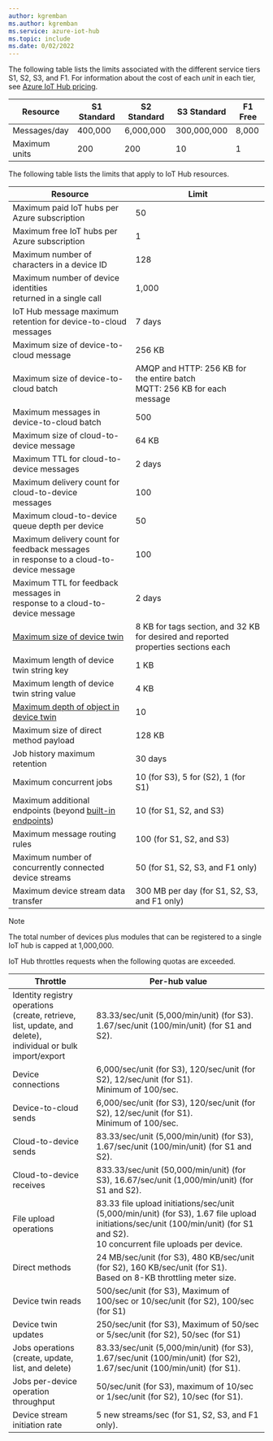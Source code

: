 ```yaml
---
author: kgremban
ms.author: kgremban
ms.service: azure-iot-hub
ms.topic: include
ms.date: 0/02/2022
---
```

The following table lists the limits associated with the different service tiers S1, S2, S3, and F1. For information about the cost of each *unit* in each tier, see [Azure IoT Hub pricing](https://azure.microsoft.com/pricing/details/iot-hub/).

| Resource | S1 Standard | S2 Standard | S3 Standard | F1 Free |
| --- | --- | --- | --- | --- |
| Messages/day |400,000 |6,000,000 |300,000,000 |8,000 |
| Maximum units |200 |200 |10 |1 |

The following table lists the limits that apply to IoT Hub resources.

| Resource | Limit |
| --- | --- |
| Maximum paid IoT hubs per Azure subscription |50 |
| Maximum free IoT hubs per Azure subscription |1 |
| Maximum number of characters in a device ID | 128 |
| Maximum number of device identities<br/> returned in a single call |1,000 |
| IoT Hub message maximum retention for device-to-cloud messages |7 days |
| Maximum size of device-to-cloud message |256 KB |
| Maximum size of device-to-cloud batch |AMQP and HTTP: 256 KB for the entire batch <br/>MQTT: 256 KB for each message |
| Maximum messages in device-to-cloud batch |500 |
| Maximum size of cloud-to-device message |64 KB |
| Maximum TTL for cloud-to-device messages |2 days |
| Maximum delivery count for cloud-to-device <br/> messages |100 |
| Maximum cloud-to-device queue depth per device |50 |
| Maximum delivery count for feedback messages <br/> in response to a cloud-to-device message |100 |
| Maximum TTL for feedback messages in <br/> response to a cloud-to-device message |2 days |
| [Maximum size of device twin](../articles/iot-hub/iot-hub-devguide-device-twins.md#device-twin-size) | 8 KB for tags section, and 32 KB for desired and reported properties sections each |
| Maximum length of device twin string key | 1 KB |
| Maximum length of device twin string value | 4 KB |
| [Maximum depth of object in device twin](../articles/iot-hub/iot-hub-devguide-device-twins.md#tags-and-properties-format) | 10 |
| Maximum size of direct method payload | 128 KB |
| Job history maximum retention | 30 days |
| Maximum concurrent jobs | 10 (for S3), 5 for (S2), 1 (for S1) |
| Maximum additional endpoints (beyond [built-in endpoints](../articles/iot-hub/iot-hub-devguide-endpoints.md)) | 10 (for S1, S2, and S3) |
| Maximum message routing rules | 100 (for S1, S2, and S3) |
| Maximum number of concurrently connected device streams | 50 (for S1, S2, S3, and F1 only) |
| Maximum device stream data transfer | 300 MB per day (for S1, S2, S3, and F1 only) |

> [!NOTE]
> The total number of devices plus modules that can be registered to a single IoT hub is capped at 1,000,000.

IoT Hub throttles requests when the following quotas are exceeded.

| Throttle | Per-hub value |
| --- | --- |
| Identity registry operations <br/> (create, retrieve, list, update, and delete), <br/> individual or bulk import/export |83.33/sec/unit (5,000/min/unit) (for S3). <br/> 1.67/sec/unit (100/min/unit) (for S1 and S2). |
| Device connections |6,000/sec/unit (for S3), 120/sec/unit (for S2), 12/sec/unit (for S1). <br/>Minimum of 100/sec. |
| Device-to-cloud sends |6,000/sec/unit (for S3), 120/sec/unit (for S2), 12/sec/unit (for S1). <br/>Minimum of 100/sec. |
| Cloud-to-device sends | 83.33/sec/unit (5,000/min/unit) (for S3), 1.67/sec/unit (100/min/unit) (for S1 and S2). |
| Cloud-to-device receives |833.33/sec/unit (50,000/min/unit) (for S3), 16.67/sec/unit (1,000/min/unit) (for S1 and S2). |
| File upload operations |83.33 file upload initiations/sec/unit (5,000/min/unit) (for S3), 1.67 file upload initiations/sec/unit (100/min/unit) (for S1 and S2). <br/> 10 concurrent file uploads per device. |
| Direct methods | 24 MB/sec/unit (for S3), 480 KB/sec/unit (for S2), 160 KB/sec/unit (for S1).<br/> Based on 8-KB throttling meter size. |
| Device twin reads | 500/sec/unit (for S3), Maximum of 100/sec or 10/sec/unit (for S2), 100/sec (for S1) |
| Device twin updates | 250/sec/unit (for S3), Maximum of 50/sec or 5/sec/unit (for S2), 50/sec (for S1) |
| Jobs operations <br/> (create, update, list, and delete) | 83.33/sec/unit (5,000/min/unit) (for S3), 1.67/sec/unit (100/min/unit) (for S2), 1.67/sec/unit (100/min/unit) (for S1). |
| Jobs per-device operation throughput | 50/sec/unit (for S3), maximum of 10/sec or 1/sec/unit (for S2), 10/sec (for S1). |
| Device stream initiation rate | 5 new streams/sec (for S1, S2, S3, and F1 only). |
